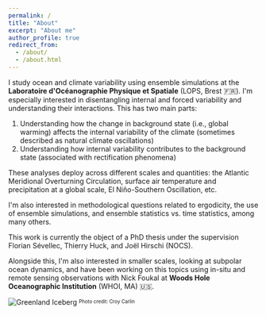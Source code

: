 ```yaml
---
permalink: /
title: "About"
excerpt: "About me"
author_profile: true
redirect_from: 
  - /about/
  - /about.html
---
```


I study ocean and climate variability using ensemble simulations at the **Laboratoire d'Océanographie Physique et Spatiale** (LOPS, Brest 🇫🇷). I'm especially interested in disentangling internal and forced variability and understanding their interactions. This has two main parts:

1. Understanding how the change in background state (i.e., global warming) affects the internal variability of the climate (sometimes described as natural climate oscillations)
2. Understanding how internal variability contributes to the background state (associated with rectification phenomena)

These analyses deploy across different scales and quantities: the Atlantic Meridional Overturning Circulation, surface air temperature and precipitation at a global scale, El Niño-Southern Oscillation, etc.

I'm also interested in methodological questions related to ergodicity, the use of ensemble simulations, and ensemble statistics vs. time statistics, among many others.

This work is currently the object of a PhD thesis under the supervision Florian Sévellec, Thierry Huck, and Joël Hirschi (NOCS).

Alongside this, I'm also interested in smaller scales, looking at subpolar ocean dynamics, and have been working on this topics using in-situ and remote sensing observations with Nick Foukal at **Woods Hole Oceanographic Institution** (WHOI, MA) 🇺🇸.

![Greenland Iceberg](/images/greenland_iceberg.jpg)
<sup><sub>Photo credit: Croy Carlin</sub></sup>
